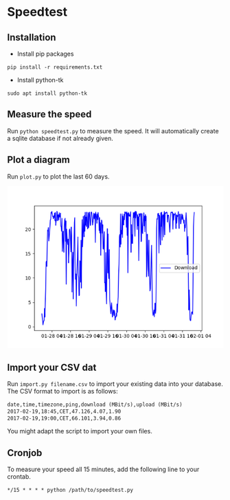 # Speedtest

## Installation

* Install pip packages

```
pip install -r requirements.txt
```

* Install python-tk

```
sudo apt install python-tk
```

## Measure the speed

Run `python speedtest.py` to measure the speed.
It will automatically create a sqlite database if not already given.

## Plot a diagram

Run `plot.py` to plot the last 60 days.

![Example Plot](doc/images/example.png)

## Import your CSV dat

Run `import.py filename.csv` to import your existing data into your database.
The CSV format to import is as follows:

```csv
date,time,timezone,ping,download (MBit/s),upload (MBit/s)
2017-02-19,18:45,CET,47.126,4.07,1.90
2017-02-19,19:00,CET,66.101,3.94,0.86
```

You might adapt the script to import your own files.

## Cronjob

To measure your speed all 15 minutes, add the following line to your crontab.

```
*/15 * * * * python /path/to/speedtest.py
```

